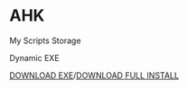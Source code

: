 # AHK
My Scripts Storage

Dynamic EXE

[DOWNLOAD EXE](https://raw.githubusercontent.com/Pauljohnsgit/AHK/master/Scripts/DynamicScriptExe/AScriptDir.exe)/[DOWNLOAD FULL INSTALL](https://raw.githubusercontent.com/Pauljohnsgit/AHK/master/Scripts/DynamicScriptExe/DynamicScriptExe.zip)
